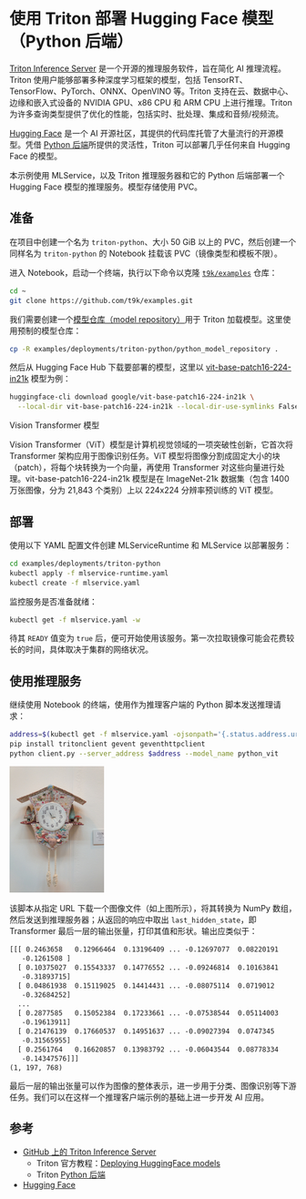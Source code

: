 # 使用 Triton 部署 Hugging Face 模型（Python 后端）

<a target="_blank" rel="noopener noreferrer" href="https://github.com/triton-inference-server/server">Triton Inference Server</a> 是一个开源的推理服务软件，旨在简化 AI 推理流程。Triton 使用户能够部署多种深度学习框架的模型，包括 TensorRT、TensorFlow、PyTorch、ONNX、OpenVINO 等。Triton 支持在云、数据中心、边缘和嵌入式设备的 NVIDIA GPU、x86 CPU 和 ARM CPU 上进行推理。Triton 为许多查询类型提供了优化的性能，包括实时、批处理、集成和音频/视频流。

<a target="_blank" rel="noopener noreferrer" href="https://huggingface.co/">Hugging Face</a> 是一个 AI 开源社区，其提供的代码库托管了大量流行的开源模型。凭借 <a target="_blank" rel="noopener noreferrer" href="https://github.com/triton-inference-server/python_backend">Python 后端</a>所提供的灵活性，Triton 可以部署几乎任何来自 Hugging Face 的模型。

本示例使用 MLService，以及 Triton 推理服务器和它的 Python 后端部署一个 Hugging Face 模型的推理服务。模型存储使用 PVC。

## 准备

在项目中创建一个名为 `triton-python`、大小 50 GiB 以上的 PVC，然后创建一个同样名为 `triton-python` 的 Notebook 挂载该 PVC（镜像类型和模板不限）。

进入 Notebook，启动一个终端，执行以下命令以克隆 <a target="_blank" rel="noopener noreferrer" href="https://github.com/t9k/examples">`t9k/examples`</a> 仓库：

```bash
cd ~
git clone https://github.com/t9k/examples.git
```

我们需要创建一个<a target="_blank" rel="noopener noreferrer" href="https://github.com/triton-inference-server/server/blob/main/docs/user_guide/model_repository.md">模型仓库（model repository）</a>用于 Triton 加载模型。这里使用预制的模型仓库：

```bash
cp -R examples/deployments/triton-python/python_model_repository .
```

然后从 Hugging Face Hub 下载要部署的模型，这里以 <a target="_blank" rel="noopener noreferrer" href="https://huggingface.co/google/vit-base-patch16-224-in21k">vit-base-patch16-224-in21k</a> 模型为例：

```bash
huggingface-cli download google/vit-base-patch16-224-in21k \
  --local-dir vit-base-patch16-224-in21k --local-dir-use-symlinks False
```

<aside class="note info">
<div class="title">Vision Transformer 模型</div>

Vision Transformer（ViT）模型是计算机视觉领域的一项突破性创新，它首次将 Transformer 架构应用于图像识别任务。ViT 模型将图像分割成固定大小的块（patch），将每个块转换为一个向量，再使用 Transformer 对这些向量进行处理。vit-base-patch16-224-in21k 模型是在 ImageNet-21k 数据集（包含 1400 万张图像，分为 21,843 个类别）上以 224x224 分辨率预训练的 ViT 模型。

</aside>

## 部署

使用以下 YAML 配置文件创建 MLServiceRuntime 和 MLService 以部署服务：

```bash
cd examples/deployments/triton-python
kubectl apply -f mlservice-runtime.yaml
kubectl create -f mlservice.yaml
```

监控服务是否准备就绪：

```bash
kubectl get -f mlservice.yaml -w
```

待其 `READY` 值变为 `true` 后，便可开始使用该服务。第一次拉取镜像可能会花费较长的时间，具体取决于集群的网络状况。

## 使用推理服务

继续使用 Notebook 的终端，使用作为推理客户端的 Python 脚本发送推理请求：

```bash
address=$(kubectl get -f mlservice.yaml -ojsonpath='{.status.address.url}' | sed 's#^https\?://##')
pip install tritonclient gevent geventhttpclient
python client.py --server_address $address --model_name python_vit
```

<img alt="image" src="../assets/examples/deploy-model-using-triton-python/000000161642.jpg" style="max-width: 33%">

该脚本从指定 URL 下载一个图像文件（如上图所示），将其转换为 NumPy 数组，然后发送到推理服务器；从返回的响应中取出 `last_hidden_state`，即 Transformer 最后一层的输出张量，打印其值和形状。输出应类似于：

```
[[[ 0.2463658   0.12966464  0.13196409 ... -0.12697077  0.08220191
   -0.1261508 ]
  [ 0.10375027  0.15543337  0.14776552 ... -0.09246814  0.10163841
   -0.31893715]
  [ 0.04861938  0.15119025  0.14414431 ... -0.08075114  0.0719012
   -0.32684252]
  ...
  [ 0.2877585   0.15052384  0.17233661 ... -0.07538544  0.05114003
   -0.19613911]
  [ 0.21476139  0.17660537  0.14951637 ... -0.09027394  0.0747345
   -0.31565955]
  [ 0.2561764   0.16620857  0.13983792 ... -0.06043544  0.08778334
   -0.14347576]]]
(1, 197, 768)
```

最后一层的输出张量可以作为图像的整体表示，进一步用于分类、图像识别等下游任务。我们可以在这样一个推理客户端示例的基础上进一步开发 AI 应用。

## 参考

* <a target="_blank" rel="noopener noreferrer" href="https://github.com/triton-inference-server/server">GitHub 上的 Triton Inference Server</a>
  * Triton 官方教程：<a target="_blank" rel="noopener noreferrer" href="https://github.com/triton-inference-server/tutorials/tree/main/HuggingFace#deploying-huggingface-models">Deploying HuggingFace models</a>
  * Triton <a target="_blank" rel="noopener noreferrer" href="https://github.com/triton-inference-server/python_backend">Python 后端</a>
* <a target="_blank" rel="noopener noreferrer" href="https://huggingface.co/">Hugging Face</a>
